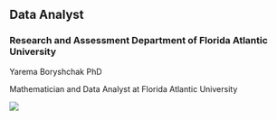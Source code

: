 ## Data Analyst 

### Research and Assessment Department of  Florida Atlantic University

Yarema Boryshchak PhD

Mathematician and Data Analyst at Florida Atlantic University

<img src="Portfolio/images/Portfolio Photo.png"/>


